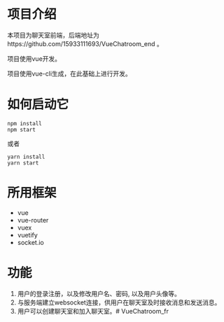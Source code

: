 # 项目介绍
本项目为聊天室前端，后端地址为https://github.com/15933111693/VueChatroom_end 。

项目使用vue开发。 

项目使用vue-cli生成，在此基础上进行开发。

# 如何启动它
```
npm install
npm start
```
或者
```
yarn install
yarn start
```
# 所用框架
* vue
* vue-router
* vuex
* vuetify
* socket.io
# 功能
1. 用户的登录注册，以及修改用户名、密码, 以及用户头像等。
2. 与服务端建立websocket连接，供用户在聊天室及时接收消息和发送消息。
3. 用户可以创建聊天室和加入聊天室。# VueChatroom_fr
